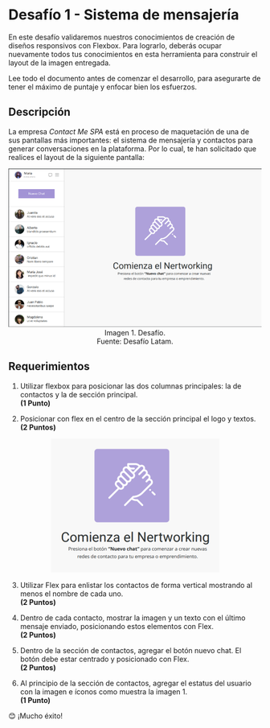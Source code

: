 # Desafío 1 - Sistema de mensajería

En este desafío validaremos nuestros conocimientos de creación de diseños responsivos con Flexbox. Para lograrlo, deberás ocupar nuevamente todos tus conocimientos en esta herramienta para construir el layout de la imagen entregada. 

Lee todo el documento antes de comenzar el desarrollo, para asegurarte de tener el máximo de puntaje y enfocar bien los esfuerzos.

## Descripción

La empresa _Contact Me SPA_ está en proceso de maquetación de una de sus pantallas más importantes: el sistema de mensajería y contactos para generar conversaciones en la plataforma. Por lo cual, te han solicitado que realices el layout de la siguiente pantalla:

<p align="center">
<img src="https://github.com/Felipe-M-dev/CSS-Challenge-01/blob/main/img01.png?raw=true" alt="Imagen 1"><br>
Imagen 1. Desafío.<br>
Fuente: Desafío Latam.
</p>

## Requerimientos

1. Utilizar flexbox para posicionar las dos columnas principales: la de contactos y la de sección principal.<br>
__(1 Punto)__

2. Posicionar con flex en el centro de la sección principal el logo y textos.<br>
__(2 Puntos)__<br>
<p align="center">
<img src="https://github.com/Felipe-M-dev/CSS-Challenge-01/blob/main/img02.png?raw=true" alt="Imagen 2"><br>
</p>

3. Utilizar Flex para enlistar los contactos de forma vertical mostrando al menos el nombre de cada uno.<br>
__(2 Puntos)__

4. Dentro de cada contacto, mostrar la imagen y un texto con el último mensaje enviado, posicionando estos elementos con Flex.<br>
__(2 Puntos)__

5. Dentro de la sección de contactos, agregar el botón nuevo chat. El botón debe estar centrado y posicionado con Flex.<br>
__(2 Puntos)__

6. Al principio de la sección de contactos, agregar el estatus del usuario con la imagen e íconos como muestra la imagen 1.<br>
__(1 Punto)__

😊 ¡Mucho éxito!

